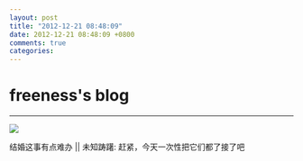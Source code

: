 ```yaml
---
layout: post
title: "2012-12-21 08:48:09"
date: 2012-12-21 08:48:09 +0800
comments: true
categories: 
---
```


# freeness's blog

----------

![](http://okqmqrbgo.bkt.clouddn.com/201212210848091.jpg)

>
结婚这事有点难办 || 未知踌躇: 赶紧，今天一次性把它们都了接了吧